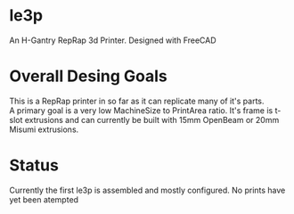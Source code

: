 le3p
====

An H-Gantry RepRap 3d Printer. Designed with FreeCAD

# Overall Desing Goals
This is a RepRap printer in so far as it can replicate many of it's parts.  
A primary goal is a very low MachineSize to PrintArea ratio.
It's frame is t-slot extrusions and can currently be built with 15mm OpenBeam or 20mm Misumi extrusions.


# Status
Currently the first le3p is assembled and mostly configured.  No prints have yet been atempted
